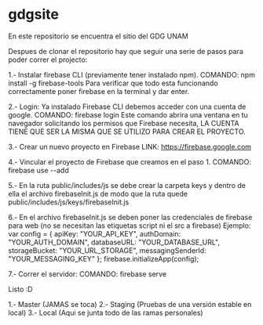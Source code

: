 # gdgsite
En este repositorio se encuentra el sitio del GDG UNAM

Despues de clonar el repositorio hay que seguir una serie de pasos para poder correr el projecto:

1.- Instalar firebase CLI (previamente tener instalado npm).
	COMANDO: npm install -g firebase-tools
	Para verificar que todo esta funcionando correctamente poner firebase en la terminal y dar enter.

2.- Login: Ya instalado Firebase CLI debemos acceder con una cuenta 	de google.
	COMANDO: firebase login
	Este comando abrira una ventana en tu navegador solicitando los permisos que Firebase necesita, LA CUENTA TIENE QUE SER LA MISMA QUE SE UTILIZO PARA CREAR EL PROYECTO.

3.- Crear un nuevo proyecto en Firebase 
	LINK: https://firebase.google.com

4.- Vincular el proyecto de Firebase que creamos en el paso 1.
	COMANDO: firebase use --add

5.- En la ruta public/includes/js se debe crear la carpeta keys y 		dentro de ella el archivo firebaseInit.js de modo que la ruta 		quede public/includes/js/keys/firebaseInit.js

6.- En el archivo firebaseInit.js se deben poner las credenciales 		de firebase para web (no se necesitan las etiquetas script ni 		el src a firebase)
	Ejemplo:
	  var config = {
	    apiKey: "YOUR_API_KEY",
	    authDomain: "YOUR_AUTH_DOMAIN",
	    databaseURL: "YOUR_DATABASE_URL",
	    storageBucket: "YOUR_URL_STORAGE",
	    messagingSenderId: "YOUR_MESSAGING_KEY"
	  };
	  firebase.initializeApp(config);

7.- Correr el servidor:
	COMANDO: firebase serve

Listo :D


1.- Master (JAMAS se toca)
2.- Staging (Pruebas de una versión estable en local)
3.- Local (Aqui se junta todo de las ramas personales)

